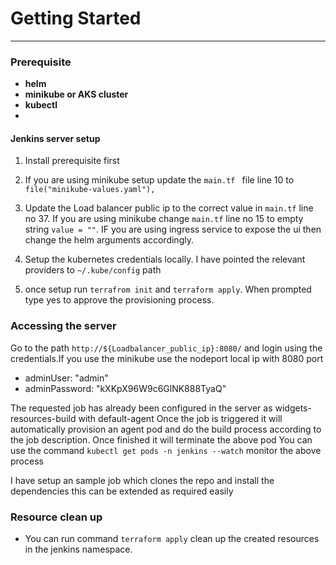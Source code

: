 # Getting Started

---

### Prerequisite

- **helm**
- **minikube or AKS cluster**
- **kubectl**
- 

#### Jenkins server setup

1. Install prerequisite first
2. If you are using minikube setup update the `main.tf ` file line 10 to 
`file("minikube-values.yaml"),`

3. Update the Load balancer public ip to the correct value in `main.tf` line no 37. If you are using minikube change `main.tf` line no 15 to empty string 
`value = ""`. IF you are using ingress service to expose the ui then change the helm arguments accordingly.

4. Setup the kubernetes credentials locally. I have pointed the relevant providers to `~/.kube/config` path

5. once setup run `terrafrom init` and `terraform apply`. When prompted type yes to approve the provisioning process.


### Accessing  the server 

Go to the path `http://${Loadbalancer_public_ip}:8080/` and login using the credentials.If you use the minikube use the nodeport local ip with 8080 port 
  - adminUser: "admin"
  - adminPassword: "kXKpX96W9c6GlNK888TyaQ"

The requested job has already been configured in the server as widgets-resources-build
with default-agent
Once the job is triggered it will automatically provision an agent pod and do the build process according to the job description. Once finished it will terminate the above pod
You can use the command `kubectl get pods -n jenkins --watch` monitor the above process

I have setup an sample job which clones the repo and install the dependencies this can be extended as required easily 


### Resource clean up

- You can run command `terraform apply` clean up the created resources in the jenkins namespace.
